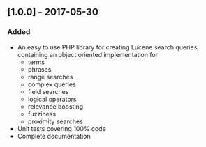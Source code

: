 ## [1.0.0] - 2017-05-30
### Added
- An easy to use PHP library for creating Lucene search queries, containing an object oriented implementation for
  - terms
  - phrases
  - range searches
  - complex queries
  - field searches
  - logical operators
  - relevance boosting
  - fuzziness
  - proximity searches
- Unit tests covering 100% code
- Complete documentation
